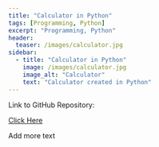 ```yaml
---
title: "Calculator in Python"
tags: [Programming, Python]
excerpt: "Programming, Python"
header:
  teaser: /images/calculator.jpg
sidebar:
  - title: "Calculator in Python"
    image: /images/calculator.jpg
    image_alt: "Calculator"
    text: "Calculator created in Python"
---
```

Link to GitHub Repository:

[Click Here](https://github.com/davidsuffolk/Python-Calculator)

Add more text
